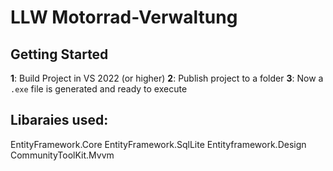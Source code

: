 # LLW Motorrad-Verwaltung

## Getting Started

**1**: Build Project in VS 2022 (or higher)
**2**: Publish project to a folder
**3**: Now a `.exe` file is generated and ready to execute

## Libaraies used:

EntityFramework.Core
EntityFramework.SqlLite
Entityframework.Design
CommunityToolKit.Mvvm
